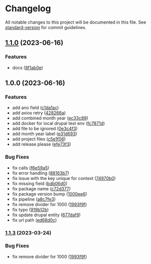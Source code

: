 # Changelog

All notable changes to this project will be documented in this file. See [standard-version](https://github.com/conventional-changelog/standard-version) for commit guidelines.

## [1.1.0](https://github.com/tccvgithub/drupal-jsonapi/compare/v1.0.0...v1.1.0) (2023-06-16)


### Features

* docs ([8f1ab0e](https://github.com/tccvgithub/drupal-jsonapi/commit/8f1ab0e2c0f85747b43662cbf854f49d1ca8817b))

## 1.0.0 (2023-06-16)


### Features

* add ano field ([c1da1ac](https://github.com/tccvgithub/drupal-jsonapi/commit/c1da1ac8ea060f75e30c608a93547e020cf6125c))
* add axios retry ([428266a](https://github.com/tccvgithub/drupal-jsonapi/commit/428266a70a8c7792c31206d0fba05c05a41530d5))
* add combined month year ([ec33c89](https://github.com/tccvgithub/drupal-jsonapi/commit/ec33c892df3fe1da4fca0db08b112103283548e5))
* add docker for local drupal test env ([fc7871d](https://github.com/tccvgithub/drupal-jsonapi/commit/fc7871d2ec2329120d387a91cf65fd88a3d93061))
* add file to be ignored ([0e3c4f3](https://github.com/tccvgithub/drupal-jsonapi/commit/0e3c4f3c9f9e18c64902d171341cdc67d6b56c7c))
* add month year label ([e31d693](https://github.com/tccvgithub/drupal-jsonapi/commit/e31d6933f62ddb342fdd79a2d27ddd22f6aff1be))
* add project files ([c5e1f06](https://github.com/tccvgithub/drupal-jsonapi/commit/c5e1f06dce31e036aca792f74508a140f1719673))
* add release please ([efe73f3](https://github.com/tccvgithub/drupal-jsonapi/commit/efe73f3f83eaf47fe74772421b24166502a9dcc6))


### Bug Fixes

* fix calls ([f6e59a5](https://github.com/tccvgithub/drupal-jsonapi/commit/f6e59a5e211140825c3513e7c354afde58c36955))
* fix error handling ([88163b7](https://github.com/tccvgithub/drupal-jsonapi/commit/88163b776a173000ecbb9c5e929b5234053c5bec))
* fix issue with the key unique for context ([74970b0](https://github.com/tccvgithub/drupal-jsonapi/commit/74970b02e7b4b649f8f3e26b34291ca874770dfc))
* fix missing field ([bdb06d0](https://github.com/tccvgithub/drupal-jsonapi/commit/bdb06d0663330566cac8c9cd893747150215afd0))
* fix package name ([c72d377](https://github.com/tccvgithub/drupal-jsonapi/commit/c72d377e8bb84fcecaf40c71eb45598f765a0dcf))
* fix package version bump ([1000ee6](https://github.com/tccvgithub/drupal-jsonapi/commit/1000ee65cf5084b24e124907831eb9545477b58a))
* fix pipeline ([a8c7fe3](https://github.com/tccvgithub/drupal-jsonapi/commit/a8c7fe38d7de942ad76e11f508fa29db97327570))
* fix remove divider for 1000 ([1993f9f](https://github.com/tccvgithub/drupal-jsonapi/commit/1993f9f3532ff0918da9711da720a1a65d61c5a1))
* fix typo ([919b12b](https://github.com/tccvgithub/drupal-jsonapi/commit/919b12bac8533d78d95bfd6d2cdec1308e537aa2))
* fix update drupal entity ([677daf9](https://github.com/tccvgithub/drupal-jsonapi/commit/677daf9252856581d037e159c5a87c042e1f25c5))
* fix url path ([ed68d0c](https://github.com/tccvgithub/drupal-jsonapi/commit/ed68d0c9d21ccc73ec6c3d527b924063e875842d))

### [1.1.3](https://github.com/con-met/drupal-jsonapi/compare/v1.1.2...v1.1.3) (2023-03-24)


### Bug Fixes

* fix remove divider for 1000 ([1993f9f](https://github.com/con-met/drupal-jsonapi/commit/1993f9f3532ff0918da9711da720a1a65d61c5a1))
